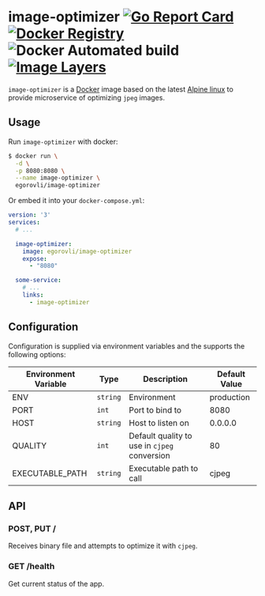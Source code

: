 # image-optimizer [![Go Report Card](https://goreportcard.com/badge/github.com/egorovli/image-optimizer)](https://goreportcard.com/report/github.com/egorovli/image-optimizer) [![Docker Registry](https://img.shields.io/docker/pulls/egorovli/image-optimizer.svg)](https://hub.docker.com/r/egorovli/image-optimizer/) ![Docker Automated build](https://img.shields.io/docker/automated/egorovli/image-optimizer.svg) [![Image Layers](https://images.microbadger.com/badges/image/egorovli/image-optimizer.svg)](https://microbadger.com/images/egorovli/image-optimizer)

`image-optimizer` is a [Docker](https://www.docker.com) image based on the latest [Alpine linux](https://alpinelinux.org) to provide microservice of optimizing `jpeg` images.

## Usage

Run `image-optimizer` with docker:

```bash
$ docker run \
  -d \
  -p 8080:8080 \
  --name image-optimizer \
  egorovli/image-optimizer
```

Or embed it into your `docker-compose.yml`:

```yaml
version: '3'
services:
  # ...

  image-optimizer:
    image: egorovli/image-optimizer
    expose:
      - "8080"

  some-service:
    # ...
    links:
      - image-optimizer
```

## Configuration

Configuration is supplied via environment variables and the supports the following options:

| Environment Variable | Type     | Description                                  | Default Value |
| -------------------- | -------- | -------------------------------------------- | ------------- |
| ENV                  | `string` | Environment                                  | production    |
| PORT                 | `int`    | Port to bind to                              | 8080          |
| HOST                 | `string` | Host to listen on                            | 0.0.0.0       |
| QUALITY              | `int`    | Default quality to use in `cjpeg` conversion | 80            |
| EXECUTABLE_PATH      | `string` | Executable path to call                      | cjpeg         |

## API

### POST, PUT /

Receives binary file and attempts to optimize it with `cjpeg`.

### GET /health

Get current status of the app.
